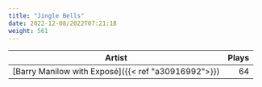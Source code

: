 ```yaml
---
title: "Jingle Bells"
date: 2022-12-08/2022T07:21:18
weight: 561
---
```




 Artist | Plays 
----- | -----:
[Barry Manilow with Exposé]({{< ref "a30916992">}}) | 64
